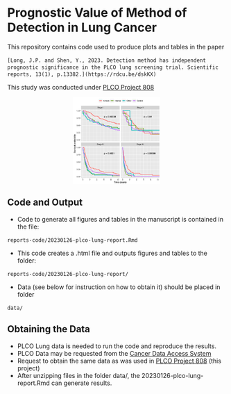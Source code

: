 # Prognostic Value of Method of Detection in Lung Cancer

This repository contains code used to produce plots and tables in the paper

```
[Long, J.P. and Shen, Y., 2023. Detection method has independent prognostic significance in the PLCO lung screening trial. Scientific reports, 13(1), p.13382.](https://rdcu.be/dskKX)
```

This study was conducted under [PLCO Project 808](https://cdas.cancer.gov/approved-projects/3140/)

<center>
<img align="center" src="km-example.png" width=40%>
</center>
  
## Code and Output

* Code to generate all figures and tables in the manuscript is contained in the file:
```
reports-code/20230126-plco-lung-report.Rmd
```
* This code creates a .html file and outputs figures and tables to the folder:
```
reports-code/20230126-plco-lung-report/
```
* Data (see below for instruction on how to obtain it) should be placed in folder
```
data/
```

## Obtaining the Data

* PLCO Lung data is needed to run the code and reproduce the results.
* PLCO Data may be requested from the [Cancer Data Access System](https://cdas.cancer.gov/)
* Request to obtain the same data as was used in [PLCO Project 808](https://cdas.cancer.gov/approved-projects/3140/) (this project)
* After unzipping files in the folder data/, the 20230126-plco-lung-report.Rmd can generate results.
